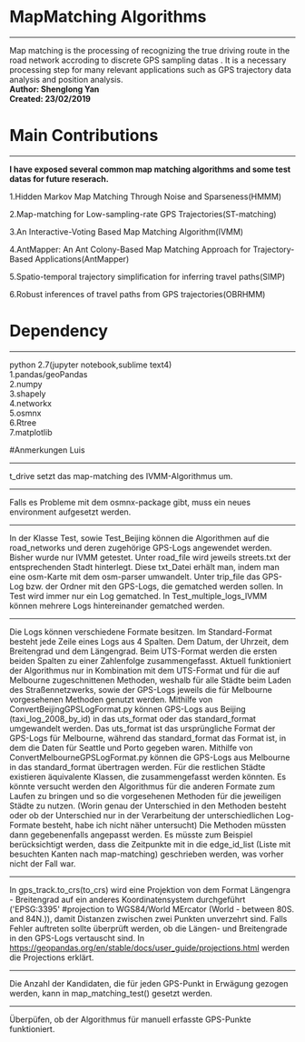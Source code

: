 # MapMatching Algorithms 
***
Map matching is the processing of recognizing the true driving route in the road network accroding to discrete GPS sampling datas . It is a necessary processing step for many relevant applications such as GPS trajectory data analysis and position analysis.  
**Author: Shenglong Yan**    
**Created: 23/02/2019**  

# Main Contributions
***
**I have exposed several common map matching algorithms and some test datas for future reserach.**  

1.Hidden Markov Map Matching Through Noise and Sparseness(HMMM)

2.Map-matching for Low-sampling-rate GPS Trajectories(ST-matching)

3.An Interactive-Voting Based Map Matching Algorithm(IVMM)

4.AntMapper: An Ant Colony-Based Map Matching Approach for Trajectory-Based Applications(AntMapper)

5.Spatio-temporal trajectory simplification for inferring travel paths(SIMP)

6.Robust inferences of travel paths from GPS trajectories(OBRHMM)  

 
# Dependency
***
python 2.7(jupyter notebook,sublime text4)  
1.pandas/geoPandas  
2.numpy  
3.shapely  
4.networkx  
5.osmnx  
6.Rtree  
7.matplotlib  

#Anmerkungen Luis
***
t_drive setzt das map-matching des IVMM-Algorithmus um.
***
Falls es Probleme mit dem osmnx-package gibt, muss ein neues environment aufgesetzt werden.
***
In der Klasse Test, sowie Test_Beijing können die Algorithmen auf die road_networks und deren zugehörige GPS-Logs angewendet werden. Bisher wurde nur IVMM getestet.
Unter road_file wird jeweils streets.txt der entsprechenden Stadt hinterlegt. Diese txt_Datei erhält man, indem man eine osm-Karte mit dem osm-parser umwandelt. 
Unter trip_file das GPS-Log bzw. der Ordner mit den GPS-Logs, die gematched werden sollen.
In Test wird immer nur ein Log gematched. In Test_multiple_logs_IVMM können mehrere Logs hintereinander gematched werden.
***
Die Logs können verschiedene Formate besitzen. Im Standard-Format besteht jede Zeile eines Logs aus 4 Spalten. Dem Datum, der Uhrzeit, dem Breitengrad und dem Längengrad.
Beim UTS-Format werden die ersten beiden Spalten zu einer Zahlenfolge zusammengefasst. Aktuell funktioniert der Algorithmus nur in Kombination mit dem UTS-Format und für die auf Melbourne zugeschnittenen Methoden, 
weshalb für alle Städte beim Laden des Straßennetzwerks, sowie der GPS-Logs jeweils die für Melbourne vorgesehenen Methoden genutzt werden. Mithilfe von ConvertBeijingGPSLogFormat.py können GPS-Logs aus 
Beijing (taxi_log_2008_by_id) in das uts_format oder das standard_format umgewandelt werden. 
Das uts_format ist das ursprüngliche Format der GPS-Logs für Melbourne, während das standard_format das Format ist, in dem die Daten für Seattle und Porto gegeben waren. 
Mithilfe von ConvertMelbourneGPSLogFormat.py können die GPS-Logs aus Melbourne in das standard_format übertragen werden. Für die restlichen Städte existieren äquivalente Klassen, die zusammengefasst werden könnten.
Es könnte versucht werden den Algorithmus für die anderen Formate zum Laufen zu bringen und so die vorgesehenen Methoden für die jeweiligen Städte zu nutzen. (Worin genau der Unterschied in den Methoden besteht oder 
ob der Unterschied nur in der Verarbeitung der unterschiedlichen Log-Formate besteht, habe ich nicht näher untersucht) Die Methoden müssten dann gegebenenfalls angepasst werden. Es müsste zum Beispiel berücksichtigt 
werden, dass die Zeitpunkte mit in die edge_id_list (Liste mit besuchten Kanten nach map-matching) geschrieben werden, was vorher nicht der Fall war.
***
In gps_track.to_crs(to_crs) wird eine Projektion von dem Format Längengra - Breitengrad auf ein anderes Koordinatensystem durchgeführt ('EPSG:3395' #projection to WGS84/World MErcator (World - between 80S. and 84N.)), damit Distanzen zwischen zwei Punkten unverzehrt sind. 
Falls Fehler auftreten sollte überprüft werden, ob die Längen- und Breitengrade in den GPS-Logs vertauscht sind.
In https://geopandas.org/en/stable/docs/user_guide/projections.html werden die Projections erklärt.
***
Die Anzahl der Kandidaten, die für jeden GPS-Punkt in Erwägung gezogen werden, kann in map_matching_test() gesetzt werden.
***
Überpüfen, ob der Algorithmus für manuell erfasste GPS-Punkte funktioniert.





